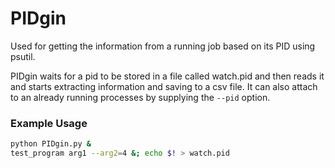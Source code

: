 # PIDgin

Used for getting the information from a running job based on its PID using psutil.

PIDgin waits for a pid to be stored in a file called watch.pid and then reads it and starts extracting information and saving to a csv file. It can also attach to an already running processes by supplying the `--pid` option.

### Example Usage

```bash
python PIDgin.py &
test_program arg1 --arg2=4 &; echo $! > watch.pid
```

